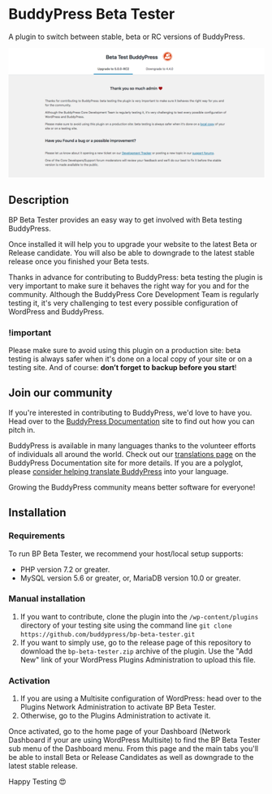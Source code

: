 # BuddyPress Beta Tester

A plugin to switch between stable, beta or RC versions of BuddyPress.

![screenshot](./screenshot.png)

## Description

BP Beta Tester provides an easy way to get involved with Beta testing BuddyPress.

Once installed it will help you to upgrade your website to the latest Beta or Release candidate. You will also be able to downgrade to the latest stable release once you finished your Beta tests.

Thanks in advance for contributing to BuddyPress: beta testing the plugin is very important to make sure it behaves the right way for you and for the community. Although the BuddyPress Core Development Team is regularly testing it, it's very challenging to test every possible configuration of WordPress and BuddyPress.

### !important

Please make sure to avoid using this plugin on a production site: beta testing is always safer when it's done on a local copy of your site or on a testing site. And of course: **don’t forget to backup before you start**!

## Join our community

If you're interested in contributing to BuddyPress, we'd love to have you. Head over to the [BuddyPress Documentation](https://codex.buddypress.org/participate-and-contribute/) site to find out how you can pitch in.

BuddyPress is available in many languages thanks to the volunteer efforts of individuals all around the world. Check out our [translations page](https://codex.buddypress.org/translations/) on the BuddyPress Documentation site for more details. If you are a polyglot, please [consider helping translate BuddyPress](https://translate.wordpress.org/projects/wp-plugins/buddypress) into your language.

Growing the BuddyPress community means better software for everyone!

## Installation

### Requirements

To run BP Beta Tester, we recommend your host/local setup supports:

* PHP version 7.2 or greater.
* MySQL version 5.6 or greater, or, MariaDB version 10.0 or greater.

### Manual installation

1. If you want to contribute, clone the plugin into the `/wp-content/plugins` directory of your testing site using the command line `git clone https://github.com/buddypress/bp-beta-tester.git`
2. If you want to simply use, go to the release page of this repository to download the `bp-beta-tester.zip` archive of the plugin. Use the "Add New" link of your WordPress Plugins Administration to upload this file.

### Activation

1. If you are using a Multisite configuration of WordPress: head over to the Plugins Network Administration to activate BP Beta Tester.
2. Otherwise, go to the Plugins Administration to activate it.

Once activated, go to the home page of your Dashboard (Network Dashboard if your are using WordPress Multisite) to find the BP Beta Tester sub menu of the Dashboard menu. From this page and the main tabs you'll be able to install Beta or Release Candidates as well as downgrade to the latest stable release.

Happy Testing 😍
